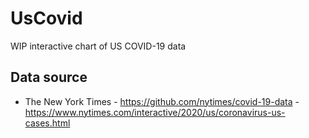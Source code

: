 # UsCovid

WIP interactive chart of US COVID-19 data

## Data source

* The New York Times - https://github.com/nytimes/covid-19-data - https://www.nytimes.com/interactive/2020/us/coronavirus-us-cases.html